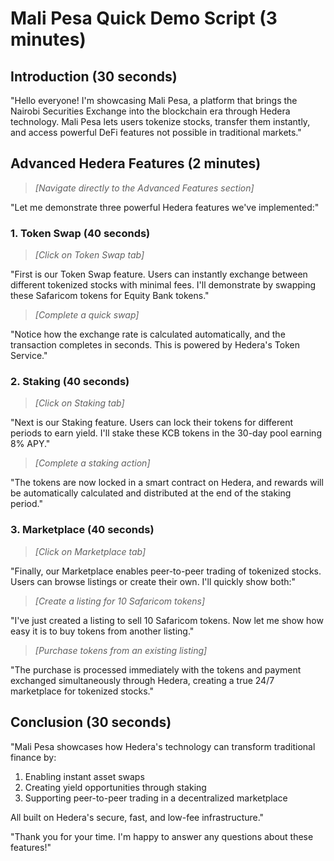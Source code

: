 # Mali Pesa Quick Demo Script (3 minutes)

## Introduction (30 seconds)

"Hello everyone! I'm showcasing Mali Pesa, a platform that brings the Nairobi Securities Exchange into the blockchain era through Hedera technology. Mali Pesa lets users tokenize stocks, transfer them instantly, and access powerful DeFi features not possible in traditional markets."

## Advanced Hedera Features (2 minutes)

> *[Navigate directly to the Advanced Features section]*

"Let me demonstrate three powerful Hedera features we've implemented:"

### 1. Token Swap (40 seconds)

> *[Click on Token Swap tab]*

"First is our Token Swap feature. Users can instantly exchange between different tokenized stocks with minimal fees. I'll demonstrate by swapping these Safaricom tokens for Equity Bank tokens."

> *[Complete a quick swap]*

"Notice how the exchange rate is calculated automatically, and the transaction completes in seconds. This is powered by Hedera's Token Service."

### 2. Staking (40 seconds)

> *[Click on Staking tab]*

"Next is our Staking feature. Users can lock their tokens for different periods to earn yield. I'll stake these KCB tokens in the 30-day pool earning 8% APY."

> *[Complete a staking action]*

"The tokens are now locked in a smart contract on Hedera, and rewards will be automatically calculated and distributed at the end of the staking period."

### 3. Marketplace (40 seconds)

> *[Click on Marketplace tab]*

"Finally, our Marketplace enables peer-to-peer trading of tokenized stocks. Users can browse listings or create their own. I'll quickly show both:"

> *[Create a listing for 10 Safaricom tokens]*

"I've just created a listing to sell 10 Safaricom tokens. Now let me show how easy it is to buy tokens from another listing."

> *[Purchase tokens from an existing listing]*

"The purchase is processed immediately with the tokens and payment exchanged simultaneously through Hedera, creating a true 24/7 marketplace for tokenized stocks."

## Conclusion (30 seconds)

"Mali Pesa showcases how Hedera's technology can transform traditional finance by:

1. Enabling instant asset swaps
2. Creating yield opportunities through staking
3. Supporting peer-to-peer trading in a decentralized marketplace

All built on Hedera's secure, fast, and low-fee infrastructure."

"Thank you for your time. I'm happy to answer any questions about these features!"
